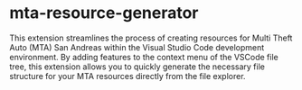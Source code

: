 # mta-resource-generator
This extension streamlines the process of creating resources for Multi Theft Auto (MTA) San Andreas within the Visual Studio Code development environment. By adding features to the context menu of the VSCode file tree, this extension allows you to quickly generate the necessary file structure for your MTA resources directly from the file explorer.
